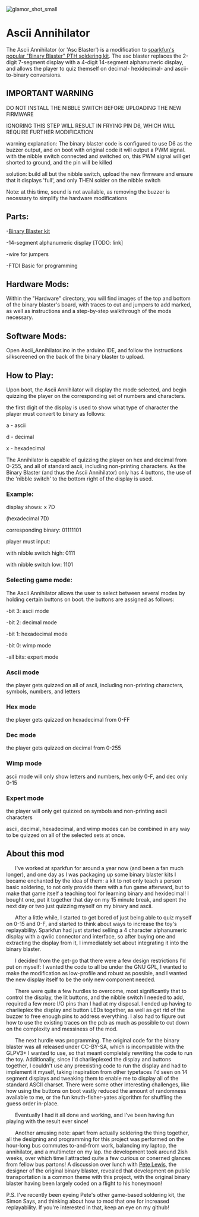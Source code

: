 ![glamor_shot_small](https://user-images.githubusercontent.com/78439591/190876986-dc66f5b8-4b21-41d2-8fd3-9e7d38d229f8.jpg)
# Ascii Annihilator #

The Ascii Annihilator (or 'Asc Blaster') is a modification to [sparkfun's popular "Binary Blaster" PTH soldering kit](https://www.sparkfun.com/products/12037). The asc blaster replaces the 2-digit 7-segment display with a 4-digit 14-segment alphanumeric display, and allows the player to quiz themself on decimal- hexidecimal- and ascii-to-binary conversions.

## IMPORTANT WARNING ##

DO NOT INSTALL THE NIBBLE SWITCH BEFORE UPLOADING THE NEW FIRMWARE

IGNORING THIS STEP WILL RESULT IN FRYING PIN D6, WHICH WILL REQUIRE FURTHER MODIFICATION

warning explanation: The binary blaster code is configured to use D6 as the buzzer output, and on boot with original code it will output a PWM signal. with the nibble switch connected and switched on, this PWM signal will get shorted to ground, and the pin will be killed

solution: build all but the nibble switch, upload the new firmware and ensure that it displays 'full', and only THEN solder on the nibble switch

Note: at this time, sound is not available, as removing the buzzer is necessary to simplify the hardware modifications

## Parts: ##
-[Binary Blaster kit](https://www.sparkfun.com/products/12037)

-14-segment alphanumeric display [TODO: link]

-wire for jumpers

-FTDI Basic for programming

## Hardware Mods: ##

Within the "Hardware" directory, you will find images of the top and bottom of the binary blaster's board, with traces to cut and jumpers to add marked, as well as instructions and a step-by-step walkthrough of the mods necessary.

## Software Mods: ##

Open Ascii_Annihilator.ino in the arduino IDE, and follow the instructions silkscreened on the back of the binary blaster to upload.

## How to Play: ##

Upon boot, the Ascii Annihilator will display the mode selected, and begin quizzing the player on the corresponding set of numbers and characters.

the first digit of the display is used to show what type of character the player must convert to binary as follows:

a - ascii

d - decimal

x - hexadecimal

The Annihilator is capable of quizzing the player on hex and decimal from 0-255, and all of standard ascii, including non-printing characters. As the Binary Blaster (and thus the Ascii Annihilator) only has 4 buttons, the use of the 'nibble switch' to the bottom right of the display is used.

### Example: ###

display shows:
x 7D

(hexadecimal 7D)

corresponding binary:
01111101

player must input:

with nibble switch high:  0111

with nibble switch low:   1101

### Selecting game mode: ###

The Ascii Annihilator allows the user to select between several modes by holding certain buttons on boot. the buttons are assigned as follows:

-bit 3: ascii mode

-bit 2: decimal mode

-bit 1: hexadecimal mode

-bit 0: wimp mode

-all bits: expert mode

### Ascii mode ###
the player gets quizzed on all of ascii, including non-printing characters, symbols, numbers, and letters

### Hex mode ### 
the player gets quizzed on hexadecimal from 0-FF

### Dec mode ###
the player gets quizzed on decimal from 0-255

### Wimp mode ###
ascii mode will only show letters and numbers, hex only 0-F, and dec only 0-15

### Expert mode ###
the player will only get quizzed on symbols and non-printing ascii characters

ascii, decimal, hexadecimal, and wimp modes can be combined in any way to be quizzed on all of the selected sets at once.

## About this mod ##

&nbsp;&nbsp;&nbsp;&nbsp;&nbsp;&nbsp;I've worked at sparkfun for around a year now (and been a fan much longer), and one day as I was packaging up some binary blaster kits I became enchanted by the idea of them: a kit to not only teach a person basic soldering, to not only provide them with a fun game afterward, but to make that game itself a teaching tool for learning binary and hexidecimal! I bought one, put it together that day on my 15 minute break, and spent the next day or two just quizzing myself on my binary and ascii. 

&nbsp;&nbsp;&nbsp;&nbsp;&nbsp;&nbsp;After a little while, I started to get bored of just being able to quiz myself on 0-15 and 0-F, and started to think about ways to increase the toy's replayability. Sparkfun had just started selling a 4 character alphanumeric display with a qwiic connector and interface, so after buying one and extracting the display from  it, I immediately set about integrating it into the binary blaster.

&nbsp;&nbsp;&nbsp;&nbsp;&nbsp;&nbsp;I decided from the get-go that there were a few design restrictions I'd put on myself: I wanted the code to all be under the GNU GPL, I wanted to make the modification as low-profile and robust as possible, and I wanted the new display itself to be the only new component needed.

&nbsp;&nbsp;&nbsp;&nbsp;&nbsp;&nbsp;There were quite a few hurdles to overcome, most significantly that to control the display, the lit buttons, and the nibble switch I needed to add, required a few more I/O pins than I had at my disposal. I ended up having to charlieplex the display and button LEDs together, as well as get rid of the buzzer to free enough pins to address everything. I also had to figure out how to use the existing traces on the pcb as much as possible to cut down on the complexity and messiness of the mod.

&nbsp;&nbsp;&nbsp;&nbsp;&nbsp;&nbsp;The next hurdle was programming. The original code for the binary blaster was all released under CC-BY-SA, which is incompatible with the GLPV3+ I wanted to use, so that meant completely rewriting the code to run the toy. Additionally, since I'd charlieplexed the display and buttons together, I couldn't use any preexisting code to run the display and had to implement it myself, taking inspiration from other typefaces I'd seen on 14 segment displays and tweaking them to enable me to display all of the standard ASCII charset. There were some other interesting challenges, like how using the buttons on boot vastly reduced the amount of randomness available to me, or the fun knuth-fisher-yates algorithm for shuffling the guess order in-place.

&nbsp;&nbsp;&nbsp;&nbsp;&nbsp;&nbsp;Eventually I had it all done and working, and I've been having fun playing with the result ever since! 
  
&nbsp;&nbsp;&nbsp;&nbsp;&nbsp;&nbsp;Another amusing note: apart from actually soldering the thing together, all the designing and programming for this project was performed on the hour-long bus commutes to-and-from work, balancing my laptop, the annihilator, and a multimeter on my lap. the development took around 2ish weeks, over which time I attracted quite a few curious or conerned glances from fellow bus partons! A discussion over lunch with [Pete Lewis](https://github.com/lewispg228), the designer of the original binary blaster, revealed that development on public transportation is a common theme with this project, with the original binary blaster having been largely coded on a flight to his honeymoon!

P.S. I've recently been eyeing Pete's other game-based soldering kit, the Simon Says, and thinking about how to mod that one for increased replayability. If you're interested in that, keep an eye on my github!
